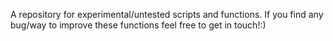 A repository for experimental/untested scripts and functions. 
If you find any bug/way to improve these functions feel free to get in touch!:) 
